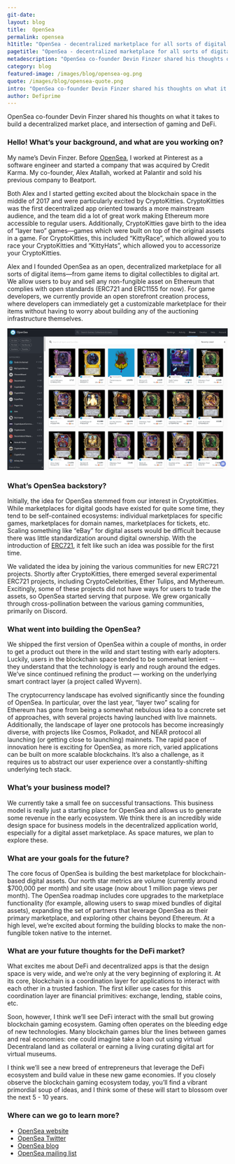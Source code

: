 ```yaml
---
git-date:
layout: blog
title:  OpenSea
permalink: opensea
h1title: "OpenSea - decentralized marketplace for all sorts of digital items"
pagetitle: "OpenSea - decentralized marketplace for all sorts of digital items"
metadescription: "OpenSea co-founder Devin Finzer shared his thoughts on what it takes to build a decentralized market place, and intersection of gaming and DeFi"
category: blog
featured-image: /images/blog/opensea-og.png
quote: /images/blog/opensea-quote.png
intro: "OpenSea co-founder Devin Finzer shared his thoughts on what it takes to build a decentralized market place, and intersection of gaming and DeFi"
author: Defiprime
---
```

OpenSea co-founder Devin Finzer shared his thoughts on what it takes to build a decentralized market place, and intersection of gaming and DeFi.

### Hello! What’s your background, and what are you working on?

My name’s Devin Finzer. Before [OpenSea](https://opensea.io/), I worked at Pinterest as a software engineer and started a company that was acquired by Credit Karma. My co-founder, Alex Atallah, worked at Palantir and sold his previous company to Beatport.

Both Alex and I started getting excited about the blockchain space in the middle of 2017 and were particularly excited by CryptoKitties. CryptoKitties was the first decentralized app oriented towards a more mainstream audience, and the team did a lot of great work making Ethereum more accessible to regular users. Additionally, CryptoKitties gave birth to the idea of “layer two” games—games which were built on top of the original assets in a game. For CryptoKitties, this included “KittyRace”, which allowed you to race your CryptoKitties and “KittyHats”, which allowed you to accessorize your CryptoKitties.

Alex and I founded OpenSea as an open, decentralized marketplace for all sorts of digital items—from game items to digital collectibles to digital art. We allow users to buy and sell any non-fungible asset on Ethereum that complies with open standards (ERC721 and ERC1155 for now). For game developers, we currently provide an open storefront creation process, where developers can immediately get a customizable marketplace for their items without having to worry about building any of the auctioning infrastructure themselves.

![](/images/blog/opensea1.png)

### What’s OpenSea backstory?


Initially, the idea for OpenSea stemmed from our interest in CryptoKitties. While marketplaces for digital goods have existed for quite some time, they tend to be self-contained ecosystems: individual marketplaces for specific games, marketplaces for domain names, marketplaces for tickets, etc. Scaling something like “eBay” for digital assets would be difficult because there was little standardization around digital ownership. With the introduction of [ERC721](http://erc721.org/), it felt like such an idea was possible for the first time.

We validated the idea by joining the various communities for new ERC721 projects. Shortly after CryptoKitties, there emerged several experimental ERC721 projects, including CryptoCelebrities, Ether Tulips, and Mythereum. Excitingly, some of these projects did not have ways for users to trade the assets, so OpenSea started serving that purpose. We grew organically through cross-pollination between the various gaming communities, primarily on Discord.

### What went into building the OpenSea?

We shipped the first version of OpenSea within a couple of months, in order to get a product out there in the wild and start testing with early adopters. Luckily, users in the blockchain space tended to be somewhat lenient -- they understand that the technology is early and rough around the edges. We’ve since continued refining the product — working on the underlying smart contract layer (a project called Wyvern).

The cryptocurrency landscape has evolved significantly since the founding of OpenSea. In particular, over the last year, “layer two” scaling for Ethereum has gone from being a somewhat nebulous idea to a concrete set of approaches, with several projects having launched with live mainnets. Additionally, the landscape of layer one protocols has become increasingly diverse, with projects like Cosmos, Polkadot, and NEAR protocol all launching (or getting close to launching) mainnets. The rapid pace of innovation here is exciting for OpenSea, as more rich, varied applications can be built on more scalable blockchains. It’s also a challenge, as it requires us to abstract our user experience over a constantly-shifting underlying tech stack.


### What’s your business model?

We currently take a small fee on successful transactions. This business model is really just a starting place for OpenSea and allows us to generate some revenue in the early ecosystem. We think there is an incredibly wide design space for business models in the decentralized application world, especially for a digital asset marketplace. As space matures, we plan to explore these.

### What are your goals for the future?

The core focus of OpenSea is building the best marketplace for blockchain-based digital assets. Our north star metrics are volume (currently around $700,000 per month) and site usage (now about 1 million page views per month). The OpenSea roadmap includes core upgrades to the marketplace functionality (for example, allowing users to swap mixed bundles of digital assets), expanding the set of partners that leverage OpenSea as their primary marketplace, and exploring other chains beyond Ethereum. At a high level, we’re excited about forming the building blocks to make the non-fungible token native to the internet.

### What are your future thoughts for the DeFi market?

What excites me about DeFi and decentralized apps is that the design space is very wide, and we’re only at the very beginning of exploring it. At its core, blockchain is a coordination layer for applications to interact with each other in a trusted fashion. The first killer use cases for this coordination layer are financial primitives: exchange, lending, stable coins, etc.

Soon, however, I think we’ll see DeFi interact with the small but growing blockchain gaming ecosystem. Gaming often operates on the bleeding edge of new technologies. Many blockchain games blur the lines between games and real economies: one could imagine take a loan out using virtual Decentraland land as collateral or earning a living curating digital art for virtual museums.

I think we’ll see a new breed of entrepreneurs that leverage the DeFi ecosystem and build value in these new game economies. If you closely observe the blockchain gaming ecosystem today, you’ll find a vibrant primordial soup of ideas, and I think some of these will start to blossom over the next 5 - 10 years.

### Where can we go to learn more?

- [OpenSea website](https://opensea.io)
- [OpenSea Twitter](https://twitter.com/opensea)
- [OpenSea blog](https://medium.com/opensea)
- [OpenSea mailing list](https://www.getrevue.co/profile/opensea)
